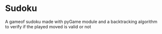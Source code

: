 # Sudoku
A gameof sudoku made with pyGame module and a backtracking algorithm to verify if the played moved is valid or not
